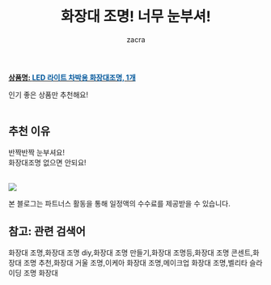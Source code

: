 ﻿---
layout: post
title:  "화장대 조명! 너무 눈부셔!"
author: zacra
categories: [ 아이템 ]
tags: [화장대 조명,화장대 조명 diy,화장대 조명 만들기,화장대 조명등,화장대 조명 콘센트,화장대 조명 추천,화장대 거울 조명,이케아 화장대 조명,메이크업 화장대 조명,벨리타 슬라이딩 조명 화장대]
image: https://static.coupangcdn.com/image/rs_quotation_api/2bb3/dc01e760974c1fd8b972db1559cc828be0cc099998f09f634e68554b4010.jpg 
description: "쿠팡에서 화장대 조명 관련 상품으로 가장 고객 선호도가 높은 제품 중 하나입니다."
rating: 4.5
---

<a href="https://link.coupang.com/re/AFFSDP?lptag=AF8407795&pageKey=4328520654&itemId=5049152397&vendorItemId=72358881143&traceid=V0-153-12876ff1876d86ad"><b>상품명: <font color='#01579B'>LED 라이트 차박용 화장대조명, 1개</font></b></a>

인기 좋은 상품만 추천해요!<br/><br/>

## 추천 이유 
반짝반짝 눈부셔요!<br/>
화장대조명 없으면 안되요!<br/><br/>

<a href="https://link.coupang.com/re/AFFSDP?lptag=AF8407795&pageKey=4328520654&itemId=5049152397&vendorItemId=72358881143&traceid=V0-153-12876ff1876d86ad"><img src="https://thumbnail10.coupangcdn.com/thumbnails/remote/q89/image/retail/images/2020/11/13/17/0/7145662e-c741-4f6b-b0a6-98e2a56ce1c6.jpg"></a> 

본 블로그는 파트너스 활동을 통해 일정액의 수수료를 제공받을 수 있습니다.

## 참고: 관련 검색어    
화장대 조명,화장대 조명 diy,화장대 조명 만들기,화장대 조명등,화장대 조명 콘센트,화장대 조명 추천,화장대 거울 조명,이케아 화장대 조명,메이크업 화장대 조명,벨리타 슬라이딩 조명 화장대